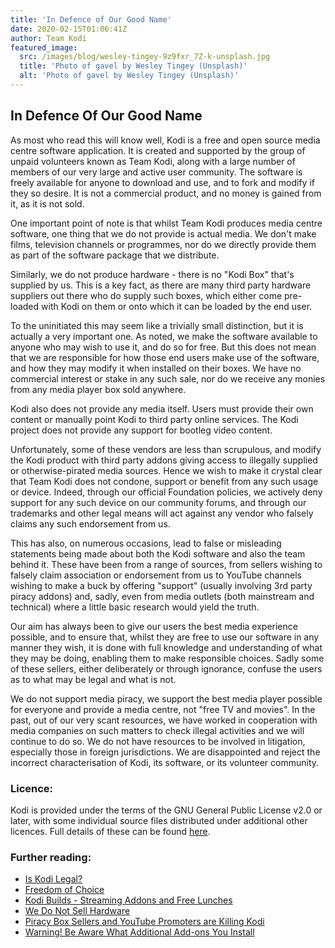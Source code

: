 ```yaml
---
title: 'In Defence of Our Good Name'
date: 2020-02-15T01:06:41Z
author: Team Kodi
featured_image:
  src: /images/blog/wesley-tingey-9z9fxr_7Z-k-unsplash.jpg
  title: 'Photo of gavel by Wesley Tingey (Unsplash)'
  alt: 'Photo of gavel by Wesley Tingey (Unsplash)'
---
```

In Defence Of Our Good Name
---------------------------

  

 As most who read this will know well, Kodi is a free and open source media centre software application. It is created and supported by the group of unpaid volunteers known as Team Kodi, along with a large number of members of our very large and active user community. The software is freely available for anyone to download and use, and to fork and modify if they so desire. It is not a commercial product, and no money is gained from it, as it is not sold.

  

 One important point of note is that whilst Team Kodi produces media centre software, one thing that we do not provide is actual media. We don't make films, television channels or programmes, nor do we directly provide them as part of the software package that we distribute.

  

 Similarly, we do not produce hardware - there is no "Kodi Box" that's supplied by us. This is a key fact, as there are many third party hardware suppliers out there who do supply such boxes, which either come pre-loaded with Kodi on them or onto which it can be loaded by the end user.  
 

 To the uninitiated this may seem like a trivially small distinction, but it is actually a very important one. As noted, we make the software available to anyone who may wish to use it, and do so for free. But this does not mean that we are responsible for how those end users make use of the software, and how they may modify it when installed on their boxes. We have no commercial interest or stake in any such sale, nor do we receive any monies from any media player box sold anywhere.

  

 Kodi also does not provide any media itself. Users must provide their own content or manually point Kodi to third party online services. The Kodi project does not provide any support for bootleg video content.

  

 Unfortunately, some of these vendors are less than scrupulous, and modify the Kodi product with third party addons giving access to illegally supplied or otherwise-pirated media sources. Hence we wish to make it crystal clear that Team Kodi does not condone, support or benefit from any such usage or device. Indeed, through our official Foundation policies, we actively deny support for any such device on our community forums, and through our trademarks and other legal means will act against any vendor who falsely claims any such endorsement from us.

  

 This has also, on numerous occasions, lead to false or misleading statements being made about both the Kodi software and also the team behind it. These have been from a range of sources, from sellers wishing to falsely claim association or endorsement from us to YouTube channels wishing to make a buck by offering "support" (usually involving 3rd party piracy addons) and, sadly, even from media outlets (both mainstream and technical) where a little basic research would yield the truth.

  

 Our aim has always been to give our users the best media experience possible, and to ensure that, whilst they are free to use our software in any manner they wish, it is done with full knowledge and understanding of what they may be doing, enabling them to make responsible choices. Sadly some of these sellers, either deliberately or through ignorance, confuse the users as to what may be legal and what is not.

  

 We do not support media piracy, we support the best media player possible for everyone and provide a media centre, not "free TV and movies". In the past, out of our very scant resources, we have worked in cooperation with media companies on such matters to check illegal activities and we will continue to do so. We do not have resources to be involved in litigation, especially those in foreign jurisdictions. We are disappointed and reject the incorrect characterisation of Kodi, its software, or its volunteer community.

  

 ### Licence:

  

 Kodi is provided under the terms of the GNU General Public License v2.0 or later, with some individual source files distributed under additional other licences. Full details of these can be found [here](https://github.com/xbmc/xbmc/tree/master/LICENSES).

  

 ### Further reading:

  

 
 * [Is Kodi Legal?](https://kodi.tv/article/is-kodi-legal)
 * [Freedom of Choice](https://kodi.tv/article/freedom-of-choice)
 * [Kodi Builds - Streaming Addons and Free Lunches](https://kodi.tv/article/kodi-builds-streaming-add-ons-and-free-lunches)
 * [We Do Not Sell Hardware](https://kodi.tv/article/we-do-not-sell-hardware)
 * [Piracy Box Sellers and YouTube Promoters are Killing Kodi](https://kodi.tv/article/piracy-box-sellers-and-youtube-promoters-are-killing-kodi)
 * [Warning! Be Aware What Additional Add-ons You Install](https://kodi.tv/article/warning-be-aware-what-additional-add-ons-you-install)
 
 
